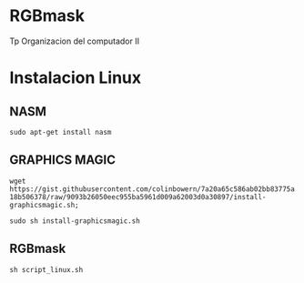 # RGBmask
Tp Organizacion del computador II
# Instalacion Linux
## NASM
`sudo apt-get install nasm`
## GRAPHICS MAGIC
`wget https://gist.githubusercontent.com/colinbowern/7a20a65c586ab02bb83775a18b506378/raw/9093b26050eec955ba5961d009a62003d0a30897/install-graphicsmagic.sh;`

`sudo sh install-graphicsmagic.sh`
## RGBmask
`sh script_linux.sh`

